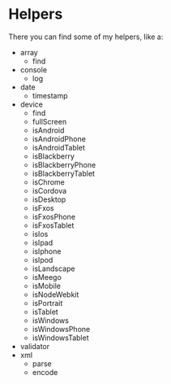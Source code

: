 # Helpers

There you can find some of my helpers, like a:
* array
  * find
* console
  * log
* date
  * timestamp
* device
  * find
  * fullScreen
  * isAndroid 
  * isAndroidPhone
  * isAndroidTablet
  * isBlackberry
  * isBlackberryPhone
  * isBlackberryTablet
  * isChrome
  * isCordova
  * isDesktop
  * isFxos
  * isFxosPhone
  * isFxosTablet
  * isIos
  * isIpad
  * isIphone
  * isIpod
  * isLandscape
  * isMeego
  * isMobile
  * isNodeWebkit
  * isPortrait
  * isTablet
  * isWindows
  * isWindowsPhone
  * isWindowsTablet 
* validator
* xml
  * parse
  * encode